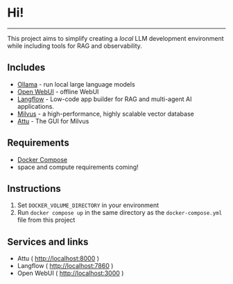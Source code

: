 # Hi!
---
This project aims to simplify creating a *local* LLM development 
environment while including tools for RAG and observability.

## Includes
- [Ollama](https://github.com/ollama/ollama) - run local large language models
- [Open WebUI](https://github.com/open-webui/open-webui) - offline WebUI
- [Langflow](https://github.com/langflow-ai/langflow) - Low-code app builder for RAG and multi-agent AI applications.
- [Milvus]() - a high-performance, highly scalable vector database
- [Attu](https://github.com/zilliztech/attu) - The GUI for Milvus

## Requirements
- [Docker Compose](https://docs.docker.com/compose/install/)
- space and compute requirements coming!

## Instructions
1. Set `DOCKER_VOLUME_DIRECTORY` in your environment
2. Run `docker compose up` in the same directory as the `docker-compose.yml` file from this project

## Services and links
- Attu ( [http://localhost:8000](http://localhost:8000) )
- Langflow ( [http://localhost:7860](http://localhost:7860) )
- Open WebUI ( [http://localhost:3000](http://localhost:3000) )